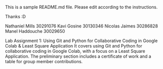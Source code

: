 This is a sample README.md file. Please edit according to the instructions.

Thanks :D

Nathaniel Mills 30291076
Kavi Gosine     30130346
Nicolas Jaimes  30286828
Manel Haddouche 30029650

Lab Assignment 1: Using Git and Python for Collaborative Coding in Google Colab & Least Square Application
It covers using Git and Python for collaborative coding in Google Colab, with a focus on a Least Square Application. The preliminary section includes a certificate of work and a table for group member contributions.



